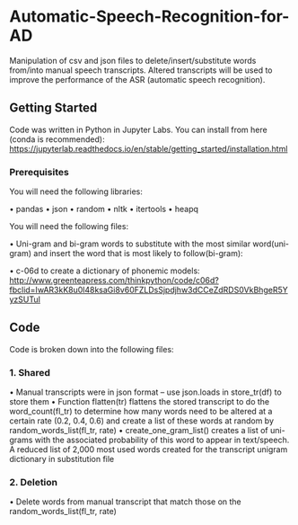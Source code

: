 # Automatic-Speech-Recognition-for-AD
Manipulation of csv and json files to delete/insert/substitute words from/into manual speech transcripts. Altered transcripts will be used to improve the performance of the ASR (automatic speech recognition).


## Getting Started
Code was written in Python in Jupyter Labs. 
You can install from here (conda is recommended): https://jupyterlab.readthedocs.io/en/stable/getting_started/installation.html

### Prerequisites
You will need the following libraries:

  •	pandas
  •	json
  •	random
  •	nltk
  •	itertools
  •	heapq

You will need the following files:

•	Uni-gram and bi-gram words to substitute with the most similar word(uni-gram) and insert the word that is most likely to follow(bi-gram):

•	c-06d to create a dictionary of phonemic models: http://www.greenteapress.com/thinkpython/code/c06d?fbclid=IwAR3kK8u0l48ksaGi8v60FZLDsSjpdjhw3dCCeZdRDS0VkBhgeR5YyzSUTuI


## Code
Code is broken down into the following files:

### 1.	Shared
•	Manual transcripts were in json format – use json.loads in store_tr(df) to store them
•	Function flatten(tr) flattens the stored transcript to do the word_count(fl_tr) to determine how many words need to be altered at a certain rate (0.2, 0.4, 0.6) and create a list of these words at random by random_words_list(fl_tr, rate)
•	create_one_gram_list() creates a list of uni-grams with the associated probability of this word to appear in text/speech. A reduced list of 2,000 most used words created for the transcript unigram dictionary in substitution file

### 2.	Deletion
•	Delete words from manual transcript that match those on the random_words_list(fl_tr, rate)
